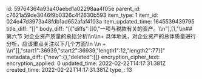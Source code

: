id: 59764364a93a40aebd1a02298aa4f05e
parent_id: c7621a59de3046f9b0326c4f2630b593
item_type: 1
item_id: 024e47d3973a48fdb1ad652afaf4103a
item_updated_time: 1645539439795
title_diff: "[]"
body_diff: "[{\"diffs\":[[0,\"一项与税款有关的资产。\\\n\"],[1,\"\\\n## 第六节 对企业资产质量的总括分析\\\n\\\n+ 具体地说，对企业资产的总体质量进行分析，应该重点关注以下几个方面\\\n  \\\n  + \\\n\"]],\"start1\":36939,\"start2\":36939,\"length1\":12,\"length2\":77}]"
metadata_diff: {"new":{},"deleted":[]}
encryption_cipher_text: 
encryption_applied: 0
updated_time: 2022-02-22T14:17:31.381Z
created_time: 2022-02-22T14:17:31.381Z
type_: 13